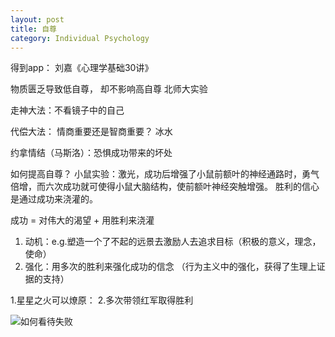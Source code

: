 ```yaml
---
layout: post
title: 自尊
category: Individual Psychology
---
```


得到app： 刘嘉《心理学基础30讲》

物质匮乏导致低自尊， 却不影响高自尊
北师大实验

走神大法：不看镜子中的自己

代偿大法：
情商重要还是智商重要？
冰水

约拿情结（马斯洛）：恐惧成功带来的坏处

如何提高自尊？
小鼠实验：激光，成功后增强了小鼠前额叶的神经通路时，勇气倍增，而六次成功就可使得小鼠大脑结构，使前额叶神经突触增强。
胜利的信心是通过成功来浇灌的。

成功 = 对伟大的渴望 + 用胜利来浇灌
1. 动机：e.g.塑造一个了不起的远景去激励人去追求目标（积极的意义，理念，使命）
2. 强化：用多次的胜利来强化成功的信念
（行为主义中的强化，获得了生理上证据的支持）

1.星星之火可以燎原：
2.多次带领红军取得胜利

![如何看待失败]()


